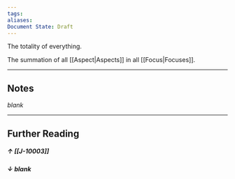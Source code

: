 ```yaml
---
tags: 
aliases: 
Document State: Draft
---
```

The totality of everything.

The summation of all [[Aspect|Aspects]] in all [[Focus|Focuses]].
- - -
## Notes
*blank*
- - -

## Further Reading
##### ↑ [[J-10003]]
##### ↓ _blank_